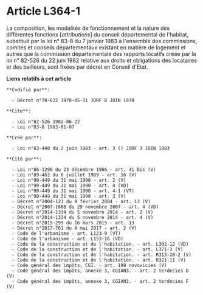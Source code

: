 # Article L364-1

La composition, les modalités de fonctionnement et la nature des différentes fonctions [*attributions*] du conseil
départemental de l'habitat, substitué par la loi n° 83-8 du 7 janvier 1983 à l'ensemble des commissions, comités et conseils
départementaux existant en matière de logement et autres que la commission départementale des rapports locatifs créée par la
loi n° 82-526 du 22 juin 1982 relative aux droits et obligations des locataires et des bailleurs, sont fixées par décret en
Conseil d'Etat.

**Liens relatifs à cet article**

	**Codifié par**:

	  - Décret n°78-622 1978-05-31 JORF 8 JUIN 1978

	**Cite**:

	  - Loi n°82-526 1982-06-22
	  - Loi n°83-8 1983-01-07

	**Créé par**:

	  - Loi n°83-440 du 2 juin 1983 - art. 3 () JORF 3 JUIN 1983

	**Cité par**:

	  - Loi n°86-1290 du 23 décembre 1986 - art. 41 bis (V)
	  - Loi n°89-462 du 6 juillet 1989 - art. 16 (V)
	  - Loi n°90-449 du 31 mai 1990 - art. 2 (V)
	  - Loi n°90-449 du 31 mai 1990 - art. 4 (VD)
	  - Loi n°90-449 du 31 mai 1990 - art. 4-1 (VT)
	  - Loi n°90-449 du 31 mai 1990 - art. 3 (V)
	  - Décret n°2004-123 du 9 février 2004 - art. 13 (V)
	  - Décret n°2007-1688 du 29 novembre 2007 - art. 4 (VD)
	  - Décret n°2014-1334 du 5 novembre 2014 - art. 2 (V)
	  - Décret n°2014-1334 du 5 novembre 2014 - art. 4 (V)
	  - Décret n°2015-299 du 16 mars 2015 - art. 13
	  - Décret n°2017-761 du 4 mai 2017 - art. 2 (V)
	  - Code de l'urbanisme - art. L123-9 (VT)
	  - Code de l'urbanisme - art. L153-16 (VD)
	  - Code de la construction et de l'habitation. - art. L302-12 (VD)
	  - Code de la construction et de l'habitation. - art. L371-3 (V)
	  - Code de la construction et de l'habitation. - art. R313-20-2 (V)
	  - Code de la construction et de l'habitation. - art. R321-11 (V)
	  - Code général des impôts, CGI. - art. 199 novovicies (V)
	  - Code général des impôts, annexe 3, CGIAN3. - art. 2 terdecies D (V)
	  - Code général des impôts, annexe 3, CGIAN3. - art. 2 terdecies F (V)

